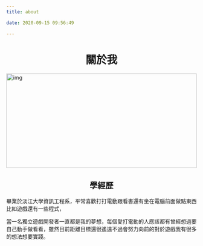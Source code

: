 ```yaml
---
title: about

date: 2020-09-15 09:56:49

---
```




<h1 style="text-align: center">關於我</h1>

<img src="https://source.unsplash.com/random/800x300" alt="img" style="width:100%;height:250px;"  >

<h2 style="text-align: center">學經歷</h2>

<p style="text-align: left">畢業於淡江大學資訊工程系，平常喜歡打打電動跟看書還有坐在電腦前面做點東西比如遊戲還有一些程式，</p>
<p>當一名獨立遊戲開發者一直都是我的夢想，每個愛打電動的人應該都有曾經想過要自己動手做看看，雖然目前距離目標還很遙遠不過會努力向前的對於遊戲我有很多的想法想要實踐。</p>
